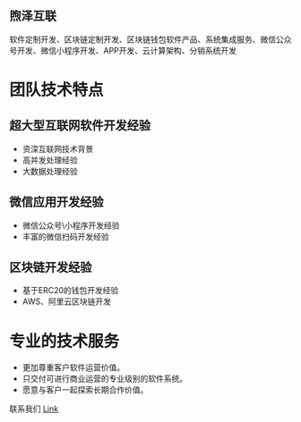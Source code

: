 ## 煦泽互联

软件定制开发、区块链定制开发、区块链钱包软件产品、系统集成服务、微信公众号开发、微信小程序开发、APP开发、云计算架构、分销系统开发

# 团队技术特点

## 超大型互联网软件开发经验
- 资深互联网技术背景
- 高并发处理经验
- 大数据处理经验
## 微信应用开发经验
- 微信公众号\小程序开发经验
- 丰富的微信扫码开发经验
## 区块链开发经验
- 基于ERC20的钱包开发经验
- AWS、阿里云区块链开发


# 专业的技术服务
- 更加尊重客户软件运营价值。
- 只交付可进行商业运营的专业级别的软件系统。
- 愿意与客户一起探索长期合作价值。

联系我们 [Link](mailto:q66741692@foxmail.com)
